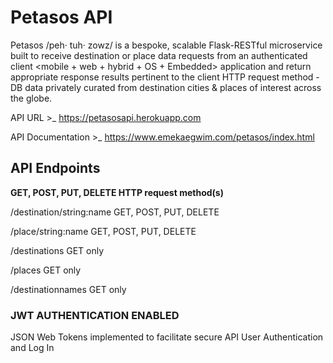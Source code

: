 # Petasos API
Petasos /peh· tuh· zowz/ is a bespoke, scalable Flask-RESTful microservice built to receive destination or place data requests from an authenticated client <mobile + web + hybrid + OS + Embedded> application and return appropriate response results pertinent to the client HTTP request method - DB data privately curated from destination cities & places of interest across the globe. 

API URL >_ https://petasosapi.herokuapp.com

API Documentation >_ https://www.emekaegwim.com/petasos/index.html

## API Endpoints

**GET, POST, PUT, DELETE HTTP request method(s)**

/destination/string:name GET, POST, PUT, DELETE

/place/string:name GET, POST, PUT, DELETE

/destinations GET only

/places GET only

/destinationnames GET only

### JWT AUTHENTICATION ENABLED
JSON Web Tokens implemented to facilitate secure API User Authentication and Log In
